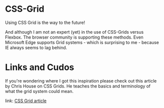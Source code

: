 # CSS-Grid
Using CSS Grid is the way to the future!

And although I am not an expert (yet) in the use of CSS-Grids versus Flexbox.
The browser community is supporting these methods. Even Microsoft Edge supports
Grid systems - which is surprising to me - because IE always seems to lag behind.

# Links and Cudos
If you're wondering where I got this inspiration please check out this article by
Chris House on CSS Grids. He teaches the basics and terminology of what the grid system could mean.

link: <a href="https://css-tricks.com/snippets/css/complete-guide-grid/" target="_blank">CSS Grid article</a>
